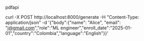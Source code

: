pdfapi

curl -X POST http://localhost:8000/generate   -H "Content-Type: application/json"   -d '{"body":{"name": "Alice", "email": "j@gmail.com","role":"ML engineer","enroll_date":"2025-01-01","country":"Colombia","language":"English"}}'

